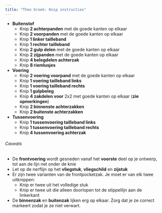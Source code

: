 ```yaml
---
title: "Theo broek: Knip instructies"
---
```


- **Buitenstof**
  - Knip **2 achterpanden** met de goede kanten op elkaar
  - Knip **2 voorpanden** met de goede kanten op elkaar
  - Knip **1 linker tailleband**
  - Knip **1 rechter tailleband**
  - Knip **2 gulp delen** met de goede kanten op elkaar
  - Knip **2 zijpanden** met de goede kanten op elkaar
  - Knip **4 belegdelen achterzak**
  - Knip **8 riemlusjes**
- **Voering**
  - Knip **2 voering voorpand** met de goede kanten op elkaar
  - Knip **1 voering tailleband links**
  - Knip **1 voering tailleband rechts**
  - Knip **1 gulpbeleg**
  - Knip **4 zakdelen voor** 2x2 met goede kanten op elkaar (**zie opmerkingen**)
  - Knip **2 binnenste achterzakken**
  - Knip **2 buitenste achterzakken**
- **Tussenvoering**
  - Knip **1 tussenvoering tailleband links**
  - Knip **1 tussenvoering tailleband rechts**
  - Knip **4 tussenvoering achterzak**

<Warning>

###### Caveats

- De **frontvoering** wordt gesneden vanaf het **voorste** deel op je ontwerp, tot aan de lijn net onder de knie
- Let op de nerflijn op het **vliegstuk**, **vliegschild** en **zijstuk**
- Er zijn twee varianten van de frontpocketzak. Je moet er van elk twee uitknippen:
  - Knip er twee uit het volledige stuk
  - Knip er twee uit die alleen doorlopen tot de stippellijn aan de linkerkant
- De **binnenzak** en **buitenzak** lijken erg op elkaar. Zorg dat je ze correct markeert zodat je ze niet verwart.

</Warning>
